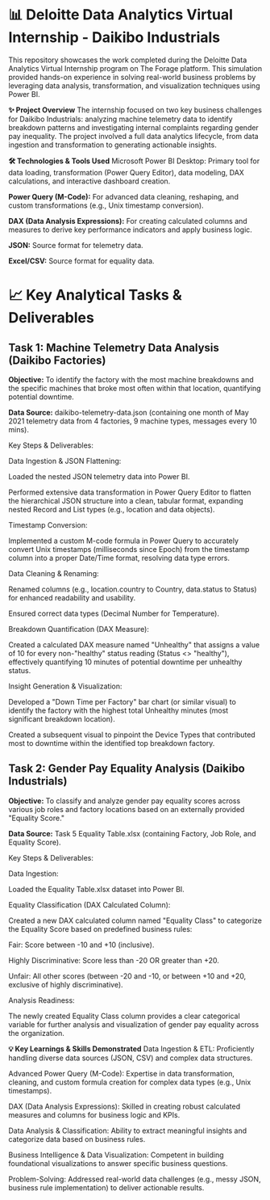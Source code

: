 # 📊 Deloitte Data Analytics Virtual Internship - Daikibo Industrials
This repository showcases the work completed during the Deloitte Data Analytics Virtual Internship program on The Forage platform. This simulation provided hands-on experience in solving real-world business problems by leveraging data analysis, transformation, and visualization techniques using Power BI.

**✨ Project Overview**
The internship focused on two key business challenges for Daikibo Industrials: analyzing machine telemetry data to identify breakdown patterns and investigating internal complaints regarding gender pay inequality. The project involved a full data analytics lifecycle, from data ingestion and transformation to generating actionable insights.

**🛠️ Technologies & Tools Used**
Microsoft Power BI Desktop: Primary tool for data loading, transformation (Power Query Editor), data modeling, DAX calculations, and interactive dashboard creation.

**Power Query (M-Code):**
For advanced data cleaning, reshaping, and custom transformations (e.g., Unix timestamp conversion).

**DAX (Data Analysis Expressions):**
For creating calculated columns and measures to derive key performance indicators and apply business logic.

**JSON:**
Source format for telemetry data.

**Excel/CSV:**
Source format for equality data.

# 📈 Key Analytical Tasks & Deliverables
## Task 1: Machine Telemetry Data Analysis (Daikibo Factories)
**Objective:** 
To identify the factory with the most machine breakdowns and the specific machines that broke most often within that location, quantifying potential downtime.

**Data Source:**
daikibo-telemetry-data.json (containing one month of May 2021 telemetry data from 4 factories, 9 machine types, messages every 10 mins).

Key Steps & Deliverables:

Data Ingestion & JSON Flattening:

Loaded the nested JSON telemetry data into Power BI.

Performed extensive data transformation in Power Query Editor to flatten the hierarchical JSON structure into a clean, tabular format, expanding nested Record and List types (e.g., location and data objects).

Timestamp Conversion:

Implemented a custom M-code formula in Power Query to accurately convert Unix timestamps (milliseconds since Epoch) from the timestamp column into a proper Date/Time format, resolving data type errors.

Data Cleaning & Renaming:

Renamed columns (e.g., location.country to Country, data.status to Status) for enhanced readability and usability.

Ensured correct data types (Decimal Number for Temperature).

Breakdown Quantification (DAX Measure):

Created a calculated DAX measure named "Unhealthy" that assigns a value of 10 for every non-"healthy" status reading (Status <> "healthy"), effectively quantifying 10 minutes of potential downtime per unhealthy status.

Insight Generation & Visualization:

Developed a "Down Time per Factory" bar chart (or similar visual) to identify the factory with the highest total Unhealthy minutes (most significant breakdown location).

Created a subsequent visual to pinpoint the Device Types that contributed most to downtime within the identified top breakdown factory.

## Task 2: Gender Pay Equality Analysis (Daikibo Industrials)
**Objective:**
To classify and analyze gender pay equality scores across various job roles and factory locations based on an externally provided "Equality Score."

**Data Source:**
Task 5 Equality Table.xlsx (containing Factory, Job Role, and Equality Score).

Key Steps & Deliverables:

Data Ingestion:

Loaded the Equality Table.xlsx dataset into Power BI.

Equality Classification (DAX Calculated Column):

Created a new DAX calculated column named "Equality Class" to categorize the Equality Score based on predefined business rules:

Fair: Score between -10 and +10 (inclusive).

Highly Discriminative: Score less than -20 OR greater than +20.

Unfair: All other scores (between -20 and -10, or between +10 and +20, exclusive of highly discriminative).

Analysis Readiness:

The newly created Equality Class column provides a clear categorical variable for further analysis and visualization of gender pay equality across the organization.

**💡 Key Learnings & Skills Demonstrated**
Data Ingestion & ETL: Proficiently handling diverse data sources (JSON, CSV) and complex data structures.

Advanced Power Query (M-Code): Expertise in data transformation, cleaning, and custom formula creation for complex data types (e.g., Unix timestamps).

DAX (Data Analysis Expressions): Skilled in creating robust calculated measures and columns for business logic and KPIs.

Data Analysis & Classification: Ability to extract meaningful insights and categorize data based on business rules.

Business Intelligence & Data Visualization: Competent in building foundational visualizations to answer specific business questions.

Problem-Solving: Addressed real-world data challenges (e.g., messy JSON, business rule implementation) to deliver actionable results.
